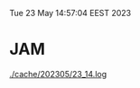 Tue 23 May 14:57:04 EEST 2023
# JAM
<a href='./cache/202305/23_14.log'>./cache/202305/23_14.log</a>
